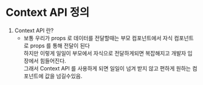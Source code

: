 <h1>Context API 정의</h1>

1. Context API 란?
    - 보통 우리가 props 로 데이터를 전달할때는 부모 컴포넌트에서 자식 컴포넌트로 props 를 통해 전달이 된다<br/>
      하지만 이렇게 일일이 부모에서 자식으로 전달하게되면 복잡해지고 개발자 입장에서 힘들어진다.<br/>
      그래서 Context API 를 사용하게 되면 일일이 넘겨 받지 않고 편하게 원하는 컴포넌트에 값을 넘길수있음.